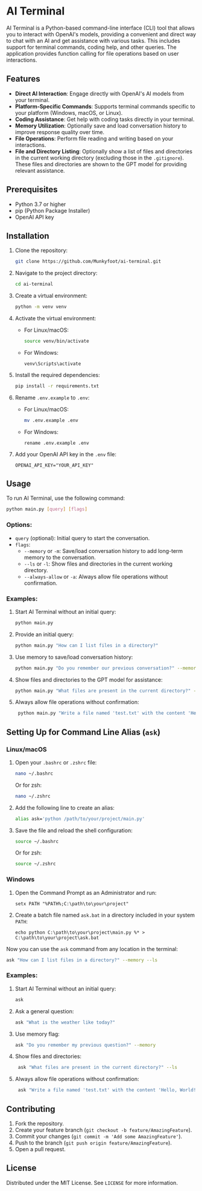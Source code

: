 # AI Terminal

AI Terminal is a Python-based command-line interface (CLI) tool that allows you to interact with OpenAI's models, providing a convenient and direct way to chat with an AI and get assistance with various tasks. This includes support for terminal commands, coding help, and other queries. The application provides function calling for file operations based on user interactions.

## Features

- **Direct AI Interaction**: Engage directly with OpenAI's AI models from your terminal.
- **Platform-Specific Commands**: Supports terminal commands specific to your platform (Windows, macOS, or Linux).
- **Coding Assistance**: Get help with coding tasks directly in your terminal.
- **Memory Utilization**: Optionally save and load conversation history to improve response quality over time.
- **File Operations**: Perform file reading and writing based on your interactions.
- **File and Directory Listing**: Optionally show a list of files and directories in the current working directory (excluding those in the `.gitignore`). These files and directories are shown to the GPT model for providing relevant assistance.

## Prerequisites

- Python 3.7 or higher
- pip (Python Package Installer)
- OpenAI API key

## Installation

1. Clone the repository:

   ```bash
   git clone https://github.com/Munkyfoot/ai-terminal.git
   ```

2. Navigate to the project directory:

   ```bash
   cd ai-terminal
   ```

3. Create a virtual environment:

   ```bash
   python -m venv venv
   ```

4. Activate the virtual environment:

   - For Linux/macOS:

     ```bash
     source venv/bin/activate
     ```

   - For Windows:

     ```batch
     venv\Scripts\activate
     ```

5. Install the required dependencies:

   ```bash
   pip install -r requirements.txt
   ```

6. Rename `.env.example` to `.env`:

   - For Linux/macOS:

     ```bash
     mv .env.example .env
     ```

   - For Windows:

     ```batch
     rename .env.example .env
     ```

7. Add your OpenAI API key in the `.env` file:

   ```env
   OPENAI_API_KEY="YOUR_API_KEY"
   ```

## Usage

To run AI Terminal, use the following command:

```bash
python main.py [query] [flags]
```

### Options:

- `query` (optional): Initial query to start the conversation.
- `flags`:
  - `--memory` or `-m`: Save/load conversation history to add long-term memory to the conversation.
  - `--ls` or `-l`: Show files and directories in the current working directory.
  - `--always-allow` or `-a`: Always allow file operations without confirmation.

### Examples:

1. Start AI Terminal without an initial query:

   ```bash
   python main.py
   ```

2. Provide an initial query:

   ```bash
   python main.py "How can I list files in a directory?"
   ```

3. Use memory to save/load conversation history:

   ```bash
   python main.py "Do you remember our previous conversation?" --memory
   ```

4. Show files and directories to the GPT model for assistance:

   ```bash
   python main.py "What files are present in the current directory?" --ls
   ```

5. Always allow file operations without confirmation:

   ```bash
    python main.py "Write a file named 'test.txt' with the content 'Hello, World!'" --always-allow
   ```

## Setting Up for Command Line Alias (`ask`)

### Linux/macOS

1. Open your `.bashrc` or `.zshrc` file:

   ```bash
   nano ~/.bashrc
   ```

   Or for zsh:

   ```bash
   nano ~/.zshrc
   ```

2. Add the following line to create an alias:

   ```bash
   alias ask='python /path/to/your/project/main.py'
   ```

3. Save the file and reload the shell configuration:

   ```bash
   source ~/.bashrc
   ```

   Or for zsh:

   ```bash
   source ~/.zshrc
   ```

### Windows

1. Open the Command Prompt as an Administrator and run:

   ```batch
   setx PATH "%PATH%;C:\path\to\your\project"
   ```

2. Create a batch file named `ask.bat` in a directory included in your system `PATH`:

   ```batch
   echo python C:\path\to\your\project\main.py %* > C:\path\to\your\project\ask.bat
   ```

Now you can use the `ask` command from any location in the terminal:

```bash
ask "How can I list files in a directory?" --memory --ls
```

### Examples:

1. Start AI Terminal without an initial query:

   ```bash
   ask
   ```

2. Ask a general question:

   ```bash
   ask "What is the weather like today?"
   ```

3. Use memory flag:

   ```bash
   ask "Do you remember my previous question?" --memory
   ```

4. Show files and directories:

   ```bash
    ask "What files are present in the current directory?" --ls
   ```

5. Always allow file operations without confirmation:

   ```bash
    ask "Write a file named 'test.txt' with the content 'Hello, World!'" --always-allow
   ```

## Contributing

1. Fork the repository.
2. Create your feature branch (`git checkout -b feature/AmazingFeature`).
3. Commit your changes (`git commit -m 'Add some AmazingFeature'`).
4. Push to the branch (`git push origin feature/AmazingFeature`).
5. Open a pull request.

## License

Distributed under the MIT License. See `LICENSE` for more information.
